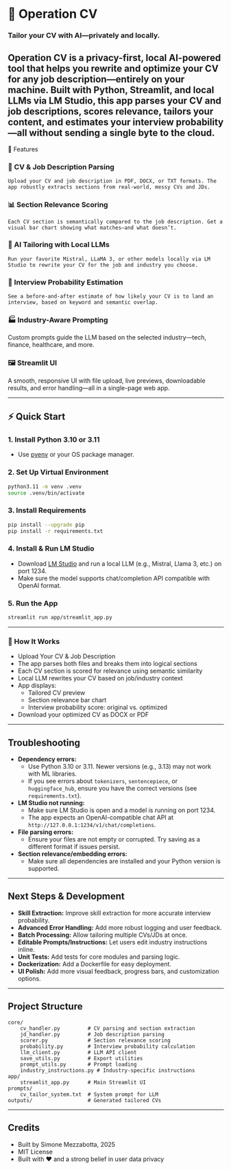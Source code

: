 # 🧠 Operation CV

### Tailor your CV with AI—privately and locally.

Operation CV is a privacy-first, local AI-powered tool that helps you rewrite and optimize your CV for any job description—entirely on your machine. Built with Python, Streamlit, and local LLMs via LM Studio, this app parses your CV and job descriptions, scores relevance, tailors your content, and estimates your interview probability—all without sending a single byte to the cloud.
---

🚀 Features
  ### 📄 CV & Job Description Parsing
    Upload your CV and job description in PDF, DOCX, or TXT formats. The app robustly extracts sections from real-world, messy CVs and JDs.
  ### 📊 Section Relevance Scoring
    Each CV section is semantically compared to the job description. Get a visual bar chart showing what matches—and what doesn’t.
  ###	🧬 AI Tailoring with Local LLMs
    Run your favorite Mistral, LLaMA 3, or other models locally via LM Studio to rewrite your CV for the job and industry you choose.
  ### 🧠 Interview Probability Estimation
    See a before-and-after estimate of how likely your CV is to land an interview, based on keyword and semantic overlap.
  ### 🏭 Industry-Aware Prompting
  Custom prompts guide the LLM based on the selected industry—tech, finance, healthcare, and more.
  ### 🖼️ Streamlit UI
  A smooth, responsive UI with file upload, live previews, downloadable results, and error handling—all in a single-page web app.


---

## ⚡ Quick Start

### 1. **Install Python 3.10 or 3.11**
- Use [pyenv](https://github.com/pyenv/pyenv) or your OS package manager.

### 2. **Set Up Virtual Environment**
```sh
python3.11 -m venv .venv
source .venv/bin/activate
```

### 3. **Install Requirements**
```sh
pip install --upgrade pip
pip install -r requirements.txt
```

### 4. **Install & Run LM Studio**
- Download [LM Studio](https://lmstudio.ai/) and run a local LLM (e.g., Mistral, Llama 3, etc.) on port 1234.
- Make sure the model supports chat/completion API compatible with OpenAI format.

### 5. **Run the App**
```sh
streamlit run app/streamlit_app.py
```

---

### 🧪 How It Works
- Upload Your CV & Job Description
- The app parses both files and breaks them into logical sections
- Each CV section is scored for relevance using semantic similarity
- Local LLM rewrites your CV based on job/industry context
- App displays:
	-	Tailored CV preview
	-	Section relevance bar chart
	-	Interview probability score: original vs. optimized
-	Download your optimized CV as DOCX or PDF

---

## Troubleshooting
- **Dependency errors:**
  - Use Python 3.10 or 3.11. Newer versions (e.g., 3.13) may not work with ML libraries.
  - If you see errors about `tokenizers`, `sentencepiece`, or `huggingface_hub`, ensure you have the correct versions (see `requirements.txt`).
- **LM Studio not running:**
  - Make sure LM Studio is open and a model is running on port 1234.
  - The app expects an OpenAI-compatible chat API at `http://127.0.0.1:1234/v1/chat/completions`.
- **File parsing errors:**
  - Ensure your files are not empty or corrupted. Try saving as a different format if issues persist.
- **Section relevance/embedding errors:**
  - Make sure all dependencies are installed and your Python version is supported.

---

## Next Steps & Development
- **Skill Extraction:** Improve skill extraction for more accurate interview probability.
- **Advanced Error Handling:** Add more robust logging and user feedback.
- **Batch Processing:** Allow tailoring multiple CVs/JDs at once.
- **Editable Prompts/Instructions:** Let users edit industry instructions inline.
- **Unit Tests:** Add tests for core modules and parsing logic.
- **Dockerization:** Add a Dockerfile for easy deployment.
- **UI Polish:** Add more visual feedback, progress bars, and customization options.

---

## Project Structure
```
core/
    cv_handler.py         # CV parsing and section extraction
    jd_handler.py         # Job description parsing
    scorer.py             # Section relevance scoring
    probability.py        # Interview probability calculation
    llm_client.py         # LLM API client
    save_utils.py         # Export utilities
    prompt_utils.py       # Prompt loading
    industry_instructions.py # Industry-specific instructions
app/
    streamlit_app.py      # Main Streamlit UI
prompts/
    cv_tailor_system.txt  # System prompt for LLM
outputs/                  # Generated tailored CVs
```

---

## Credits
- Built by Simone Mezzabotta, 2025
- MIT License
- Built with ❤️ and a strong belief in user data privacy
